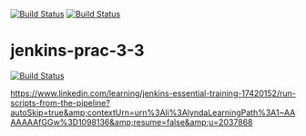 [![Build Status](http://ec2-13-53-142-163.eu-north-1.compute.amazonaws.com/buildStatus/icon?job=fibonacci-github-integration)](http://ec2-13-53-142-163.eu-north-1.compute.amazonaws.com/job/fibonacci-github-integration/)
[![Build Status](http://ec2-13-53-142-163.eu-north-1.compute.amazonaws.com/buildStatus/icon?job=fibonacci-github-integration)](http://ec2-13-53-142-163.eu-north-1.compute.amazonaws.com/job/fibonacci-github-integration/)

# jenkins-prac-3-3

[![Build Status](http://ec2-13-53-142-163.eu-north-1.compute.amazonaws.com/buildStatus/icon?job=fibonacci-github-integration)](http://ec2-13-53-142-163.eu-north-1.compute.amazonaws.com/job/fibonacci-github-integration/)


https://www.linkedin.com/learning/jenkins-essential-training-17420152/run-scripts-from-the-pipeline?autoSkip=true&amp;contextUrn=urn%3Ali%3AlyndaLearningPath%3A1~AAAAAAAfGGw%3D1098136&amp;resume=false&amp;u=2037868
